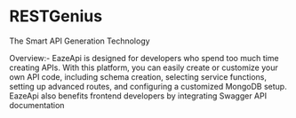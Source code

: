 # RESTGenius
The Smart API Generation Technology

Overview:-
EazeApi is designed for developers who spend too much time creating APIs. With this platform, you can easily create or customize your own API code, including schema creation, selecting service functions, setting up advanced routes, and configuring a customized MongoDB setup. EazeApi also benefits frontend developers by integrating Swagger API documentation
